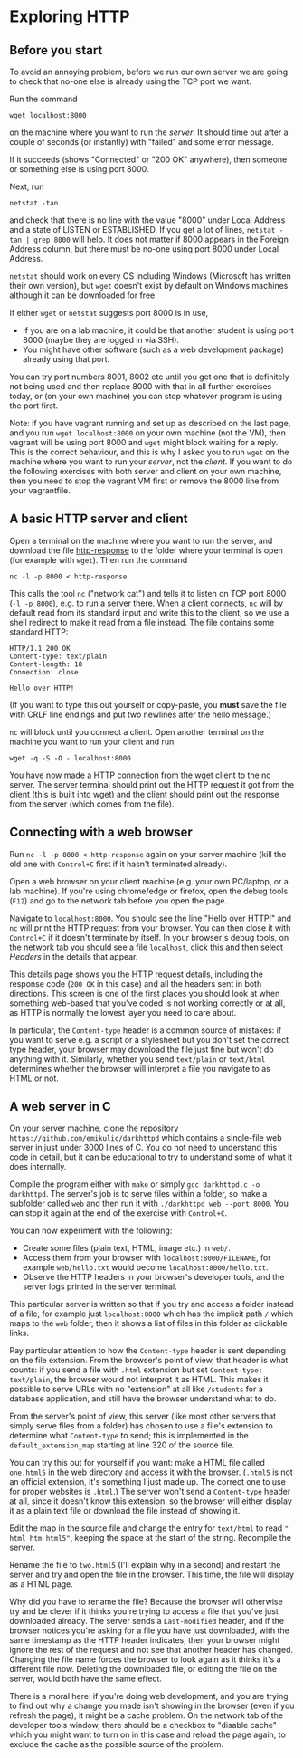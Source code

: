 # Exploring HTTP

## Before you start

To avoid an annoying problem, before we run our own server we are going to check that no-one else is already using the TCP port we want.

Run the command 

```
wget localhost:8000
```

on the machine where you want to run the _server_. It should time out after a couple of seconds (or instantly) with "failed" and some error message.

If it succeeds (shows "Connected" or "200 OK" anywhere), then someone or something else is using port 8000.

Next, run

    netstat -tan
    
and check that there is no line with the value "8000" under Local Address and a state of LISTEN or ESTABLISHED. If you get a lot of lines, `netstat -tan | grep 8000` will help. It does not matter if 8000 appears in the Foreign Address column, but there must be no-one using port 8000 under Local Address.

`netstat` should work on every OS including Windows (Microsoft has written their own version), but `wget` doesn't exist by default on Windows machines although it can be downloaded for free.

If either `wget` or `netstat` suggests port 8000 is in use,

  - If you are on a lab machine, it could be that another student is using port 8000 (maybe they are logged in via SSH).
  - You might have other software (such as a web development package) already using that port.

You can try port numbers 8001, 8002 etc until you get one that is definitely not being used and then replace 8000 with that in all further exercises today, or (on your own machine) you can stop whatever program is using the port first.

Note: if you have vagrant running and set up as described on the last page, and you run `wget localhost:8000` on your own machine (not the VM), then vagrant will be using port 8000 and `wget` might block waiting for a reply. This is the correct behaviour, and this is why I asked you to run `wget` on the machine where you want to run your _server_, not the _client_. If you want to do the following exercises with both server and client on your own machine, then you need to stop the vagrant VM first or remove the 8000 line from your vagrantfile.

## A basic HTTP server and client

Open a terminal on the machine where you want to run the server, and download the file [http-response](../resources/http-response) to the folder where your terminal is open (for example with `wget`). Then run the command

```
nc -l -p 8000 < http-response
```

This calls the tool `nc` ("network cat") and tells it to listen on TCP port 8000 (`-l -p 8000`), e.g. to run a server there. When a client connects, `nc` will by default read from its standard input and write this to the client, so we use a shell redirect to make it read from a file instead. The file contains some standard HTTP:

    HTTP/1.1 200 OK
    Content-type: text/plain
    Content-length: 18
    Connection: close

    Hello over HTTP!


(If you want to type this out yourself or copy-paste, you **must** save the file with CRLF line endings and put two newlines after the hello message.)

`nc` will block until you connect a client. Open another terminal on the machine you want to run your client and run

    wget -q -S -O - localhost:8000

You have now made a HTTP connection from the wget client to the nc server. The server terminal should print out the HTTP request it got from the client (this is built into wget) and the client should print out the response from the server (which comes from the file).

## Connecting with a web browser

Run `nc -l -p 8000 < http-response` again on your server machine (kill the old one with `Control+C` first if it hasn't terminated already).

Open a web browser on your client machine (e.g. your own PC/laptop, or a lab machine). If you're using chrome/edge or firefox, open the debug tools (`F12`) and go to the network tab before you open the page.

Navigate to `localhost:8000`. You should see the line "Hello over HTTP!" and `nc` will print the HTTP request from your browser. You can then close it with `Control+C` if it doesn't terminate by itself. In your browser's debug tools, on the network tab you should see a file `localhost`, click this and then select _Headers_ in the details that appear.

This details page shows you the HTTP request details, including the response code (`200 OK` in this case) and all the headers sent in both directions. This screen is one of the first places you should look at when something web-based that you've coded is not working correctly or at all, as HTTP is normally the lowest layer you need to care about.

In particular, the `Content-type` header is a common source of mistakes: if you want to serve e.g. a script or a stylesheet but you don't set the correct type header, your browser may download the file just fine but won't do anything with it. Similarly, whether you send `text/plain` or `text/html` determines whether the browser will interpret a file you navigate to as HTML or not.

## A web server in C

On your server machine, clone the repository `https://github.com/emikulic/darkhttpd` which contains a single-file web server in just under 3000 lines of C. You do not need to understand this code in detail, but it can be educational to try to understand some of what it does internally. 

Compile the program either with `make` or simply `gcc darkhttpd.c -o darkhttpd`. The server's job is to serve files within a folder, so make a subfolder called `web` and then run it with `./darkhttpd web --port 8000`. You can stop it again at the end of the exercise with `Control+C`.

You can now experiment with the following:

  - Create some files (plain text, HTML, image etc.) in `web/`.
  - Access them from your browser with `localhost:8000/FILENAME`, for example `web/hello.txt` would become `localhost:8000/hello.txt`.
  - Observe the HTTP headers in your browser's developer tools, and the server logs printed in the server terminal.

This particular server is written so that if you try and access a folder instead of a file, for example just `localhost:8000` which has the implicit path `/` which maps to the `web` folder, then it shows a list of files in this folder as clickable links.

Pay particular attention to how the `Content-type` header is sent depending on the file extension. From the browser's point of view, that header is what counts: if you send a file with `.html` extension but set `Content-type: text/plain`, the browser would not interpret it as HTML. This makes it possible to serve URLs with no "extension" at all like `/students` for a database application, and still have the browser understand what to do.

From the server's point of view, this server (like most other servers that simply serve files from a folder) has chosen to use a file's extension to determine what `Content-type` to send; this is implemented in the `default_extension_map` starting at line 320 of the source file.

You can try this out for yourself if you want: make a HTML file called `one.html5` in the web directory and access it with the browser. (`.html5` is not an official extension, it's something I just made up. The correct one to use for proper websites is `.html`.) The server won't send a `Content-type` header at all, since it doesn't know this extension, so the browser will either display it as a plain text file or download the file instead of showing it.

Edit the map in the source file and change the entry for `text/html` to read `" html htm html5"`, keeping the space at the start of the string. Recompile the server.

Rename the file to `two.html5` (I'll explain why in a second) and restart the server and try and open the file in the browser. This time, the file will display as a HTML page.

Why did you have to rename the file? Because the browser will otherwise try and be clever if it thinks you're trying to access a file that you've just downloaded already. The server sends a `Last-modified` header, and if the browser notices you're asking for a file you have just downloaded, with the same timestamp as the HTTP header indicates, then your browser might ignore the rest of the request and not see that another header has changed. Changing the file name forces the browser to look again as it thinks it's a different file now. Deleting the downloaded file, or editing the file on the server, would both have the same effect.

There is a moral here: if you're doing web development, and you are trying to find out why a change you made isn't showing in the browser (even if you refresh the page), it might be a cache problem. On the network tab of the developer tools window, there should be a checkbox to "disable cache" which you might want to turn on in this case and reload the page again, to exclude the cache as the possible source of the problem.
